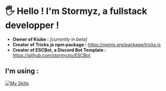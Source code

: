 # 🖐 Hello ! I'm Stormyz, a fullstack developper !

- **Owner of Kiube :** *[currently in beta]*
- **Creator of Tricks.js npm package :** https://npmjs.org/package/tricks.js
- **Creator of ESCBot, a Discord Bot Template :** https://github.com/stormyzio/ESCBot

## I'm using :

[![My Skills](https://skillicons.dev/icons?i=js,html,vscode,nodejs,postman,python,css,github,vercel,figma&perline=5)](https://skillicons.dev)
